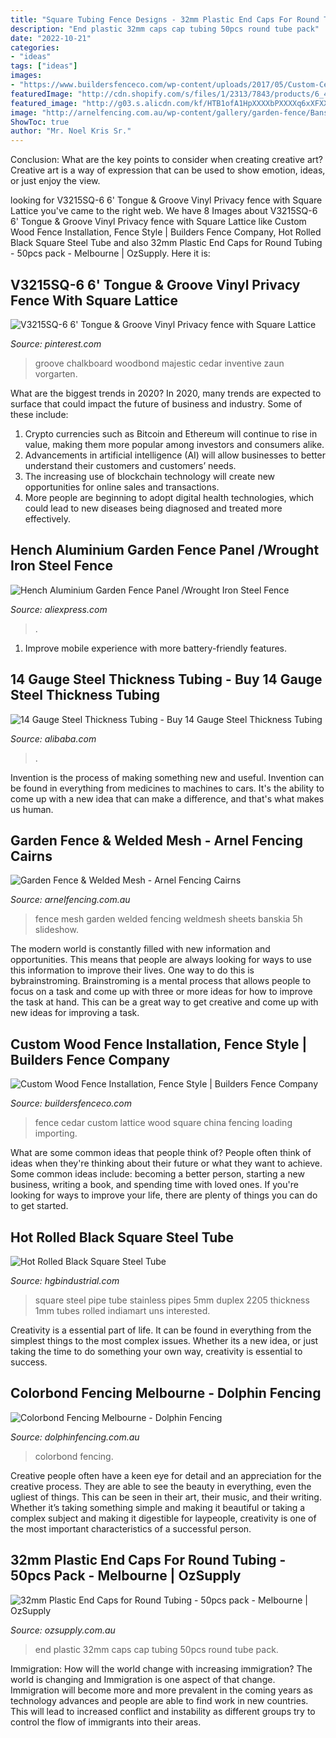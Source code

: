```yaml
---
title: "Square Tubing Fence Designs - 32mm Plastic End Caps For Round Tubing"
description: "End plastic 32mm caps cap tubing 50pcs round tube pack"
date: "2022-10-21"
categories:
- "ideas"
tags: ["ideas"]
images:
- "https://www.buildersfenceco.com/wp-content/uploads/2017/05/Custom-Cedar-with-square-lattice-2-1024x577.jpg"
featuredImage: "http://cdn.shopify.com/s/files/1/2313/7843/products/6_42437318-5e1b-45bd-9566-416861d38752_1024x1024.png?v=1507766478"
featured_image: "http://g03.s.alicdn.com/kf/HTB1ofA1HpXXXXbPXXXXq6xXFXXXe/221114450/HTB1ofA1HpXXXXbPXXXXq6xXFXXXe.jpg"
image: "http://arnelfencing.com.au/wp-content/gallery/garden-fence/Banskia-Fence-1.5h.jpg"
ShowToc: true
author: "Mr. Noel Kris Sr."
---
```



Conclusion: What are the key points to consider when creating creative art?
Creative art is a way of expression that can be used to show emotion, ideas, or just enjoy the view.

	

		
looking for V3215SQ-6 6&#039; Tongue &amp; Groove Vinyl Privacy fence with Square Lattice you've came to the right web. We have 8 Images about V3215SQ-6 6&#039; Tongue &amp; Groove Vinyl Privacy fence with Square Lattice like Custom Wood Fence Installation, Fence Style | Builders Fence Company, Hot Rolled Black Square Steel Tube and also 32mm Plastic End Caps for Round Tubing - 50pcs pack - Melbourne | OzSupply. Here it is:
		
    
## V3215SQ-6 6&#039; Tongue &amp; Groove Vinyl Privacy Fence With Square Lattice

<img loading=lazy src="https://i.pinimg.com/736x/42/5d/63/425d6328330e86b9ba359302d73dd757.jpg" onerror="this.onerror=null;this.src='https://tse2.mm.bing.net/th?id=OIP._bBxJgEes6KUY4QuhlGgpwHaFj&amp;pid=15.1';" alt="V3215SQ-6 6&#039; Tongue &amp; Groove Vinyl Privacy fence with Square Lattice">

_Source: pinterest.com_

>groove chalkboard woodbond majestic cedar inventive zaun vorgarten. 

	

What are the biggest trends in 2020?
In 2020, many trends are expected to surface that could impact the future of business and industry. Some of these include:
1. Crypto currencies such as Bitcoin and Ethereum will continue to rise in value, making them more popular among investors and consumers alike.
2. Advancements in artificial intelligence (AI) will allow businesses to better understand their customers and customers’ needs.
3. The increasing use of blockchain technology will create new opportunities for online sales and transactions. 
4. More people are beginning to adopt digital health technologies, which could lead to new diseases being diagnosed and treated more effectively.

    
## Hench Aluminium Garden Fence Panel /Wrought Iron Steel Fence

<img loading=lazy src="https://ae01.alicdn.com/kf/H653e1a890fa2453aae4e538587bc5f97r/Hench-Aluminium-Garden-Fence-Panel-Wrought-Iron-Steel-Fence-Galvanized-Metal-Picket-Fence-Security-Yard-Fence.jpg" onerror="this.onerror=null;this.src='https://tse2.mm.bing.net/th?id=OIP.XUUvUQinz-6W80XJItFupQHaJ4&amp;pid=15.1';" alt="Hench Aluminium Garden Fence Panel /Wrought Iron Steel Fence">

_Source: aliexpress.com_

>. 

	

1. Improve mobile experience with more battery-friendly features.

    
## 14 Gauge Steel Thickness Tubing - Buy 14 Gauge Steel Thickness Tubing

<img loading=lazy src="http://g03.s.alicdn.com/kf/HTB1ofA1HpXXXXbPXXXXq6xXFXXXe/221114450/HTB1ofA1HpXXXXbPXXXXq6xXFXXXe.jpg" onerror="this.onerror=null;this.src='https://tse3.mm.bing.net/th?id=OIP.PxeiJQej5OMJt0XqSS1R1gHaHa&amp;pid=15.1';" alt="14 Gauge Steel Thickness Tubing - Buy 14 Gauge Steel Thickness Tubing">

_Source: alibaba.com_

>. 

	

Invention is the process of making something new and useful. Invention can be found in everything from medicines to machines to cars. It's the ability to come up with a new idea that can make a difference, and that's what makes us human.

    
## Garden Fence &amp; Welded Mesh - Arnel Fencing Cairns

<img loading=lazy src="http://arnelfencing.com.au/wp-content/gallery/garden-fence/Banskia-Fence-1.5h.jpg" onerror="this.onerror=null;this.src='https://tse2.mm.bing.net/th?id=OIP.1YVHLeqwiG7292l2cz70aAHaE8&amp;pid=15.1';" alt="Garden Fence &amp; Welded Mesh - Arnel Fencing Cairns">

_Source: arnelfencing.com.au_

>fence mesh garden welded fencing weldmesh sheets banskia 5h slideshow. 

	

The modern world is constantly filled with new information and opportunities. This means that people are always looking for ways to use this information to improve their lives. One way to do this is bybrainstroming. Brainstroming is a mental process that allows people to focus on a task and come up with three or more ideas for how to improve the task at hand. This can be a great way to get creative and come up with new ideas for improving a task.

    
## Custom Wood Fence Installation, Fence Style | Builders Fence Company

<img loading=lazy src="https://www.buildersfenceco.com/wp-content/uploads/2017/05/Custom-Cedar-with-square-lattice-2-1024x577.jpg" onerror="this.onerror=null;this.src='https://tse2.mm.bing.net/th?id=OIP.2wOwjh9SkI--6AcIlJpBOQHaEL&amp;pid=15.1';" alt="Custom Wood Fence Installation, Fence Style | Builders Fence Company">

_Source: buildersfenceco.com_

>fence cedar custom lattice wood square china fencing loading importing. 

	

What are some common ideas that people think of?
People often think of ideas when they're thinking about their future or what they want to achieve. Some common ideas include: becoming a better person, starting a new business, writing a book, and spending time with loved ones. If you're looking for ways to improve your life, there are plenty of things you can do to get started.

    
## Hot Rolled Black Square Steel Tube

<img loading=lazy src="http://www.hgbindustrial.com/data/watermark/20181106/5be0fdcb64d9a.jpg" onerror="this.onerror=null;this.src='https://tse3.mm.bing.net/th?id=OIP.pj1qME63YQt9jq9DhblVRwHaHk&amp;pid=15.1';" alt="Hot Rolled Black Square Steel Tube">

_Source: hgbindustrial.com_

>square steel pipe tube stainless pipes 5mm duplex 2205 thickness 1mm tubes rolled indiamart uns interested. 

	

Creativity is a essential part of life. It can be found in everything from the simplest things to the most complex issues. Whether its a new idea, or just taking the time to do something your own way, creativity is essential to success.

    
## Colorbond Fencing Melbourne - Dolphin Fencing

<img loading=lazy src="https://www.dolphinfencing.com.au/images/10-colorbond-fencing/colorbond-fencing-3.jpg" onerror="this.onerror=null;this.src='https://tse4.mm.bing.net/th?id=OIP.G7D8f_Tzi-KenwTikam10QHaEo&amp;pid=15.1';" alt="Colorbond Fencing Melbourne - Dolphin Fencing">

_Source: dolphinfencing.com.au_

>colorbond fencing. 

	

Creative people often have a keen eye for detail and an appreciation for the creative process. They are able to see the beauty in everything, even the ugliest of things. This can be seen in their art, their music, and their writing. Whether it’s taking something simple and making it beautiful or taking a complex subject and making it digestible for laypeople, creativity is one of the most important characteristics of a successful person.

    
## 32mm Plastic End Caps For Round Tubing - 50pcs Pack - Melbourne | OzSupply

<img loading=lazy src="http://cdn.shopify.com/s/files/1/2313/7843/products/6_42437318-5e1b-45bd-9566-416861d38752_1024x1024.png?v=1507766478" onerror="this.onerror=null;this.src='https://tse4.mm.bing.net/th?id=OIP.eD80LsV67-g-dYlns0SHJAHaHa&amp;pid=15.1';" alt="32mm Plastic End Caps for Round Tubing - 50pcs pack - Melbourne | OzSupply">

_Source: ozsupply.com.au_

>end plastic 32mm caps cap tubing 50pcs round tube pack. 

	

Immigration: How will the world change with increasing immigration?
The world is changing and Immigration is one aspect of that change. Immigration will become more and more prevalent in the coming years as technology advances and people are able to find work in new countries. This will lead to increased conflict and instability as different groups try to control the flow of immigrants into their areas.

